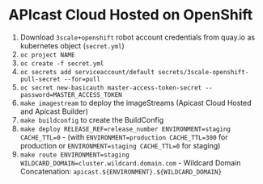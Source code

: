 # APIcast Cloud Hosted on OpenShift

1. Download `3scale+openshift` robot account credentials from quay.io as kubernetes object (`secret.yml`)
1. `oc project NAME`
1. `oc create -f secret.yml`
1. `oc secrets add serviceaccount/default secrets/3scale-openshift-pull-secret --for=pull`
1. `oc secret new-basicauth master-access-token-secret --password=MASTER_ACCESS_TOKEN`
1. `make imagestream` to deploy the imageStreams (Apicast Cloud Hosted and Apicast Builder)
1. `make buildconfig` to create the BuildConfig
1. `make deploy RELEASE_REF=release_number ENVIRONMENT=staging CACHE_TTL=0` - (with `ENVIRONMENT=production CACHE_TTL=300` for production or  `ENVIRONMENT=staging CACHE_TTL=0` for staging)
1. `make route ENVIRONMENT=staging WILDCARD_DOMAIN=cluster.wildcard.domain.com` -  Wildcard Domain Concatenation: `apicast.${ENVIRONMENT}.${WILDCARD_DOMAIN}` 

